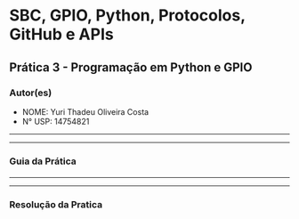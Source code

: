 # SBC, GPIO, Python, Protocolos, GitHub e APIs

## Prática 3 - Programação em Python e GPIO

### Autor(es)

- NOME: Yuri Thadeu Oliveira Costa
- N° USP: 14754821

***
***

### Guia da Prática

####

***
***

### Resolução da Pratica
